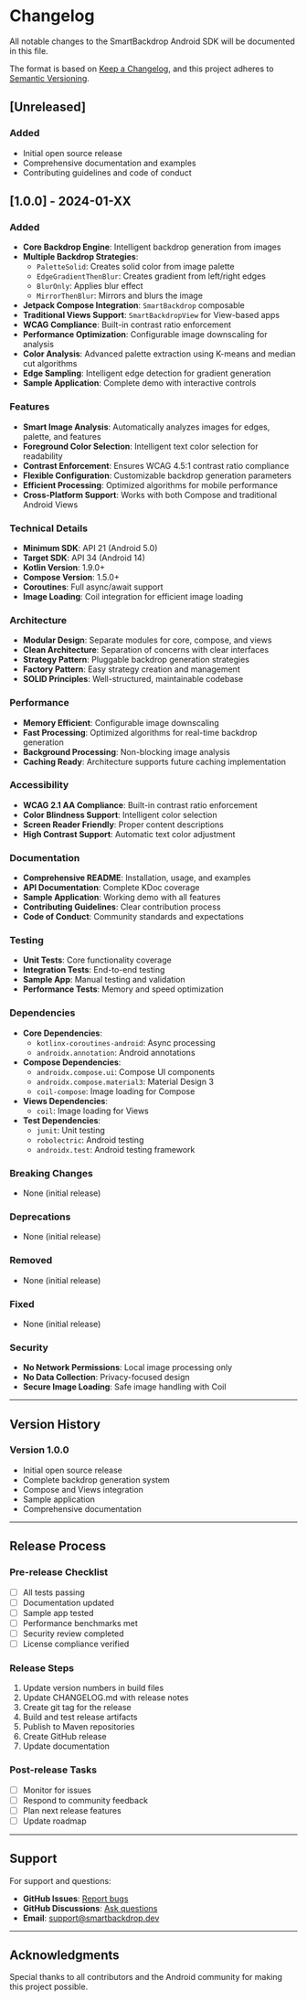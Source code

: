 # Changelog

All notable changes to the SmartBackdrop Android SDK will be documented in this file.

The format is based on [Keep a Changelog](https://keepachangelog.com/en/1.0.0/),
and this project adheres to [Semantic Versioning](https://semver.org/spec/v2.0.0.html).

## [Unreleased]

### Added
- Initial open source release
- Comprehensive documentation and examples
- Contributing guidelines and code of conduct

## [1.0.0] - 2024-01-XX

### Added
- **Core Backdrop Engine**: Intelligent backdrop generation from images
- **Multiple Backdrop Strategies**:
  - `PaletteSolid`: Creates solid color from image palette
  - `EdgeGradientThenBlur`: Creates gradient from left/right edges
  - `BlurOnly`: Applies blur effect
  - `MirrorThenBlur`: Mirrors and blurs the image
- **Jetpack Compose Integration**: `SmartBackdrop` composable
- **Traditional Views Support**: `SmartBackdropView` for View-based apps
- **WCAG Compliance**: Built-in contrast ratio enforcement
- **Performance Optimization**: Configurable image downscaling for analysis
- **Color Analysis**: Advanced palette extraction using K-means and median cut algorithms
- **Edge Sampling**: Intelligent edge detection for gradient generation
- **Sample Application**: Complete demo with interactive controls

### Features
- **Smart Image Analysis**: Automatically analyzes images for edges, palette, and features
- **Foreground Color Selection**: Intelligent text color selection for readability
- **Contrast Enforcement**: Ensures WCAG 4.5:1 contrast ratio compliance
- **Flexible Configuration**: Customizable backdrop generation parameters
- **Efficient Processing**: Optimized algorithms for mobile performance
- **Cross-Platform Support**: Works with both Compose and traditional Android Views

### Technical Details
- **Minimum SDK**: API 21 (Android 5.0)
- **Target SDK**: API 34 (Android 14)
- **Kotlin Version**: 1.9.0+
- **Compose Version**: 1.5.0+
- **Coroutines**: Full async/await support
- **Image Loading**: Coil integration for efficient image loading

### Architecture
- **Modular Design**: Separate modules for core, compose, and views
- **Clean Architecture**: Separation of concerns with clear interfaces
- **Strategy Pattern**: Pluggable backdrop generation strategies
- **Factory Pattern**: Easy strategy creation and management
- **SOLID Principles**: Well-structured, maintainable codebase

### Performance
- **Memory Efficient**: Configurable image downscaling
- **Fast Processing**: Optimized algorithms for real-time backdrop generation
- **Background Processing**: Non-blocking image analysis
- **Caching Ready**: Architecture supports future caching implementation

### Accessibility
- **WCAG 2.1 AA Compliance**: Built-in contrast ratio enforcement
- **Color Blindness Support**: Intelligent color selection
- **Screen Reader Friendly**: Proper content descriptions
- **High Contrast Support**: Automatic text color adjustment

### Documentation
- **Comprehensive README**: Installation, usage, and examples
- **API Documentation**: Complete KDoc coverage
- **Sample Application**: Working demo with all features
- **Contributing Guidelines**: Clear contribution process
- **Code of Conduct**: Community standards and expectations

### Testing
- **Unit Tests**: Core functionality coverage
- **Integration Tests**: End-to-end testing
- **Sample App**: Manual testing and validation
- **Performance Tests**: Memory and speed optimization

### Dependencies
- **Core Dependencies**:
  - `kotlinx-coroutines-android`: Async processing
  - `androidx.annotation`: Android annotations
- **Compose Dependencies**:
  - `androidx.compose.ui`: Compose UI components
  - `androidx.compose.material3`: Material Design 3
  - `coil-compose`: Image loading for Compose
- **Views Dependencies**:
  - `coil`: Image loading for Views
- **Test Dependencies**:
  - `junit`: Unit testing
  - `robolectric`: Android testing
  - `androidx.test`: Android testing framework

### Breaking Changes
- None (initial release)

### Deprecations
- None (initial release)

### Removed
- None (initial release)

### Fixed
- None (initial release)

### Security
- **No Network Permissions**: Local image processing only
- **No Data Collection**: Privacy-focused design
- **Secure Image Loading**: Safe image handling with Coil

---

## Version History

### Version 1.0.0
- Initial open source release
- Complete backdrop generation system
- Compose and Views integration
- Sample application
- Comprehensive documentation

---

## Release Process

### Pre-release Checklist
- [ ] All tests passing
- [ ] Documentation updated
- [ ] Sample app tested
- [ ] Performance benchmarks met
- [ ] Security review completed
- [ ] License compliance verified

### Release Steps
1. Update version numbers in build files
2. Update CHANGELOG.md with release notes
3. Create git tag for the release
4. Build and test release artifacts
5. Publish to Maven repositories
6. Create GitHub release
7. Update documentation

### Post-release Tasks
- [ ] Monitor for issues
- [ ] Respond to community feedback
- [ ] Plan next release features
- [ ] Update roadmap

---

## Support

For support and questions:
- **GitHub Issues**: [Report bugs](https://github.com/smartbackdrop/smartbackdrop-android/issues)
- **GitHub Discussions**: [Ask questions](https://github.com/smartbackdrop/smartbackdrop-android/discussions)
- **Email**: support@smartbackdrop.dev

---

## Acknowledgments

Special thanks to all contributors and the Android community for making this project possible.
